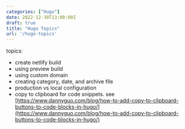 ```yaml
---
categories: ["Hugo"]
date: 2022-12-30T13:00:00Z
draft: true
title: "Hugo Topics"
url: '/hugo-topics'
---
```


topics:

* create netlify build
* using preview build
* using custom domain
* creating category, date, and archive file
* production vs local configuration
* copy to clipboard for code snippets.   see [https://www.dannyguo.com/blog/how-to-add-copy-to-clipboard-buttons-to-code-blocks-in-hugo/](https://www.dannyguo.com/blog/how-to-add-copy-to-clipboard-buttons-to-code-blocks-in-hugo/)

<!--more-->
